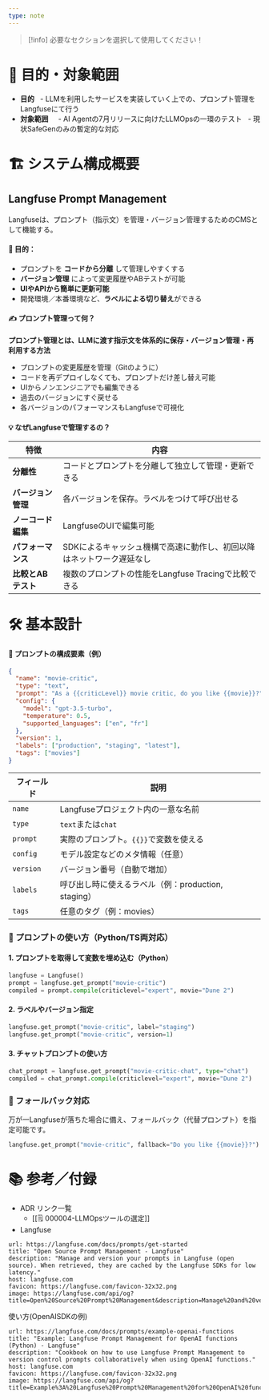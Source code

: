 ```yaml
---
type: note
---
```

> [!info] 必要なセクションを選択して使用してください！

# 🎯 目的・対象範囲

- **目的**
    - LLMを利用したサービスを実装していく上での、プロンプト管理をLangfuseにて行う
- **対象範囲**  
    - AI Agentの7月リリースに向けたLLMOpsの一環のテスト
    - 現状SafeGenのみの暫定的な対応

# 🏗 システム構成概要
## Langfuse Prompt Management

Langfuseは、プロンプト（指示文）を管理・バージョン管理するためのCMSとして機能する。
#### 🎯 目的：

- プロンプトを **コードから分離** して管理しやすくする
- **バージョン管理** によって変更履歴やABテストが可能
- **UIやAPIから簡単に更新可能**
- 開発環境／本番環境など、**ラベルによる切り替え**ができる
#### ✍️ プロンプト管理って何？

**プロンプト管理とは、LLMに渡す指示文を体系的に保存・バージョン管理・再利用する方法**
- プロンプトの変更履歴を管理（Gitのように）
- コードを再デプロイしなくても、プロンプトだけ差し替え可能
- UIからノンエンジニアでも編集できる
- 過去のバージョンにすぐ戻せる
- 各バージョンのパフォーマンスもLangfuseで可視化
#### 💡 なぜLangfuseで管理するの？

| 特徴           | 内容                                   |
| ------------ | ------------------------------------ |
| **分離性**      | コードとプロンプトを分離して独立して管理・更新できる           |
| **バージョン管理**  | 各バージョンを保存。ラベルをつけて呼び出せる               |
| **ノーコード編集**  | LangfuseのUIで編集可能                     |
| **パフォーマンス**  | SDKによるキャッシュ機構で高速に動作し、初回以降はネットワーク遅延なし |
| **比較とABテスト** | 複数のプロンプトの性能をLangfuse Tracingで比較できる   |


# 🛠 基本設計

#### 🔧 プロンプトの構成要素（例）


``` json
{
  "name": "movie-critic",
  "type": "text",
  "prompt": "As a {{criticLevel}} movie critic, do you like {{movie}}?",
  "config": {
    "model": "gpt-3.5-turbo",
    "temperature": 0.5,
    "supported_languages": ["en", "fr"]
  },
  "version": 1,
  "labels": ["production", "staging", "latest"],
  "tags": ["movies"]
}

```

|フィールド|説明|
|---|---|
|`name`|Langfuseプロジェクト内の一意な名前|
|`type`|`text`または`chat`|
|`prompt`|実際のプロンプト。`{{}}`で変数を使える|
|`config`|モデル設定などのメタ情報（任意）|
|`version`|バージョン番号（自動で増加）|
|`labels`|呼び出し時に使えるラベル（例：production, staging）|
|`tags`|任意のタグ（例：movies）|

### 🚀 プロンプトの使い方（Python/TS両対応）

#### 1. プロンプトを取得して変数を埋め込む（Python）

``` python
langfuse = Langfuse()
prompt = langfuse.get_prompt("movie-critic")
compiled = prompt.compile(criticlevel="expert", movie="Dune 2")

```

#### 2. ラベルやバージョン指定

``` python
langfuse.get_prompt("movie-critic", label="staging")
langfuse.get_prompt("movie-critic", version=1)
```

#### 3. チャットプロンプトの使い方


``` python
chat_prompt = langfuse.get_prompt("movie-critic-chat", type="chat")
compiled = chat_prompt.compile(criticlevel="expert", movie="Dune 2")
```

### 🛟 フォールバック対応

万が一Langfuseが落ちた場合に備え、フォールバック（代替プロンプト）を指定可能です。
``` python
langfuse.get_prompt("movie-critic", fallback="Do you like {{movie}}?")
```

# **📚 参考／付録**

- ADR リンク一覧
	-  [[🗒️ 000004-LLMOpsツールの選定]]
- Langfuse
```cardlink
url: https://langfuse.com/docs/prompts/get-started
title: "Open Source Prompt Management - Langfuse"
description: "Manage and version your prompts in Langfuse (open source). When retrieved, they are cached by the Langfuse SDKs for low latency."
host: langfuse.com
favicon: https://langfuse.com/favicon-32x32.png
image: https://langfuse.com/api/og?title=Open%20Source%20Prompt%20Management&description=Manage%20and%20version%20your%20prompts%20in%20Langfuse%20(open%20source).%20When%20retrieved%2C%20they%20are%20cached%20by%20the%20Langfuse%20SDKs%20for%20low%20latency.&section=Docs
```


使い方(OpenAISDKの例)
```cardlink
url: https://langfuse.com/docs/prompts/example-openai-functions
title: "Example: Langfuse Prompt Management for OpenAI functions (Python) - Langfuse"
description: "Cookbook on how to use Langfuse Prompt Management to version control prompts collaboratively when using OpenAI functions."
host: langfuse.com
favicon: https://langfuse.com/favicon-32x32.png
image: https://langfuse.com/api/og?title=Example%3A%20Langfuse%20Prompt%20Management%20for%20OpenAI%20functions%20(Python)&description=Cookbook%20on%20how%20to%20use%20Langfuse%20Prompt%20Management%20to%20version%20control%20prompts%20collaboratively%20when%20using%20OpenAI%20functions.&section=Docs
```

